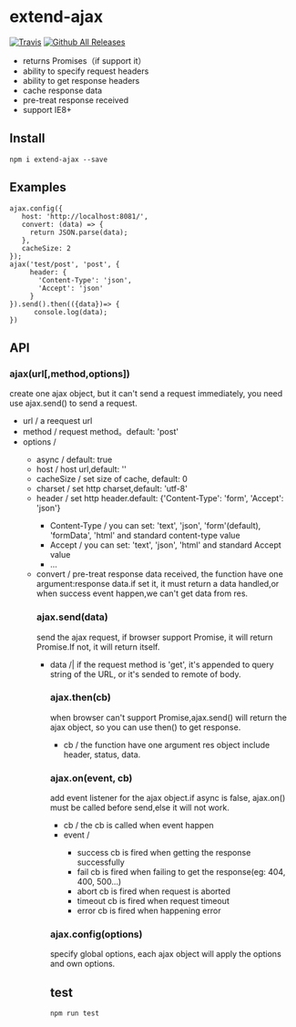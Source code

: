 # extend-ajax
[![Travis](https://img.shields.io/travis/rust-lang/rust.svg)]()
[![Github All Releases](https://img.shields.io/github/downloads/lyc923/extend-ajax/total.svg)]()


- returns Promises（if support it）
- ability to specify request headers
- ability to get response headers
- cache response data
- pre-treat response received
- support IE8+

## Install

```
npm i extend-ajax --save
```

## Examples



```
ajax.config({
   host: 'http://localhost:8081/',
   convert: (data) => {
     return JSON.parse(data);
   },
   cacheSize: 2
});
ajax('test/post', 'post', {
     header: {
       'Content-Type': 'json',
       'Accept': 'json'
     }
}).send().then(({data})=> {
      console.log(data);
})
```

## API

### ajax(url[,method,options])

create one ajax object, but it can't send a request immediately, you need use ajax.send() to send a request.

- url /<string> a reequest url
- method /<string> request method。default: 'post'
- options /<object>
  - async /<boolean> default: true
  - host /<string> host url,default: ''
  - cacheSize /<number> set size of cache, default: 0
  - charset /<stirng> set http charset,default: 'utf-8'
  - header /<object> set http header.default: {'Content-Type': 'form', 'Accept': 'json'}
    - Content-Type /<string> you can set: 'text', 'json', 'form'(default), 'formData', 'html' and standard content-type value
    - Accept /<string> you can set: 'text', 'json', 'html' and standard Accept value
    - ...
  - convert /<function>  pre-treat response data received, the function have one argument:response data.if set it, it must return a data handled,or when success event happen,we can't get data from res.

### ajax.send(data)

send the ajax request, if browser support Promise, it will return Promise.If not, it will return itself.

- data /<string>|<object>  if the request method is 'get', it's appended to query string of the URL, or it's sended to remote of body.

### ajax.then(cb)

when browser can't support Promise,ajax.send() will return the ajax object, so you can use then() to get response.

- cb /<function> the function have one argument res object include header, status, data.

### ajax.on(event, cb)

add event listener for the ajax object.if async is false, ajax.on() must be called before send,else it will not work.
- cb /<funtction>  the cb is called when event happen
- event /<string>
  - success  cb is fired when getting the response successfully
  - fail  cb is fired when  failing to get the response(eg: 404, 400, 500...)
  - abort  cb is fired when request is aborted
  - timeout  cb is fired when request timeout
  - error  cb is fired when happening error

### ajax.config(options)

specify global options, each ajax object will apply the options and own options.

## test

```
npm run test
```

